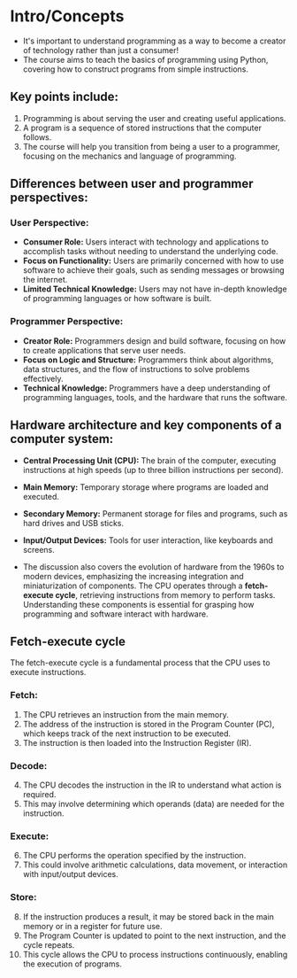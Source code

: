 # Intro/Concepts
- It's important to understand programming as a way to become a creator of technology rather than just a consumer!
- The course aims to teach the basics of programming using Python, covering how to construct programs from simple instructions.

## Key points include:
1. Programming is about serving the user and creating useful applications.
2. A program is a sequence of stored instructions that the computer follows.
3. The course will help you transition from being a user to a programmer, focusing on the mechanics and language of programming.

## Differences between user and programmer perspectives:
### User Perspective:
- **Consumer Role:** Users interact with technology and applications to accomplish tasks without needing to understand the underlying code.
- **Focus on Functionality:** Users are primarily concerned with how to use software to achieve their goals, such as sending messages or browsing the internet.
- **Limited Technical Knowledge:** Users may not have in-depth knowledge of programming languages or how software is built.

### Programmer Perspective:
- **Creator Role:** Programmers design and build software, focusing on how to create applications that serve user needs.
- **Focus on Logic and Structure:** Programmers think about algorithms, data structures, and the flow of instructions to solve problems effectively.
- **Technical Knowledge:** Programmers have a deep understanding of programming languages, tools, and the hardware that runs the software.

## Hardware architecture and key components of a computer system:
- **Central Processing Unit (CPU):**
  The brain of the computer, executing instructions at high speeds (up to three billion instructions per second).
- **Main Memory:**
  Temporary storage where programs are loaded and executed.
- **Secondary Memory:**
  Permanent storage for files and programs, such as hard drives and USB sticks.
- **Input/Output Devices:**
  Tools for user interaction, like keyboards and screens.

- The discussion also covers the evolution of hardware from the 1960s to modern devices, emphasizing the increasing integration and miniaturization of components. 
The CPU operates through a **fetch-execute cycle**, retrieving instructions from memory to perform tasks.
Understanding these components is essential for grasping how programming and software interact with hardware.

## Fetch-execute cycle
The fetch-execute cycle is a fundamental process that the CPU uses to execute instructions.

### Fetch:
1. The CPU retrieves an instruction from the main memory.
2. The address of the instruction is stored in the Program Counter (PC), which keeps track of the next instruction to be executed.
3. The instruction is then loaded into the Instruction Register (IR).

### Decode:
4. The CPU decodes the instruction in the IR to understand what action is required.
5. This may involve determining which operands (data) are needed for the instruction.

### Execute:
6. The CPU performs the operation specified by the instruction.
7. This could involve arithmetic calculations, data movement, or interaction with input/output devices.

### Store:
8. If the instruction produces a result, it may be stored back in the main memory or in a register for future use.
9. The Program Counter is updated to point to the next instruction, and the cycle repeats.
10. This cycle allows the CPU to process instructions continuously, enabling the execution of programs.
